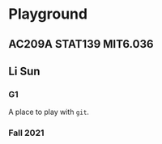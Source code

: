 # Playground
## AC209A STAT139 MIT6.036
## Li Sun
### G1
A place to play with `git`.

### Fall 2021
